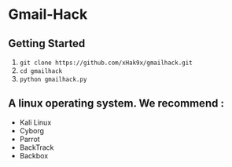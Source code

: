 # Gmail-Hack


## Getting Started
1. ```git clone https://github.com/xHak9x/gmailhack.git```
2. ```cd gmailhack```
3. ```python gmailhack.py ```

## A linux operating system. We recommend :
- Kali Linux 
- Cyborg
- Parrot 
- BackTrack 
- Backbox

